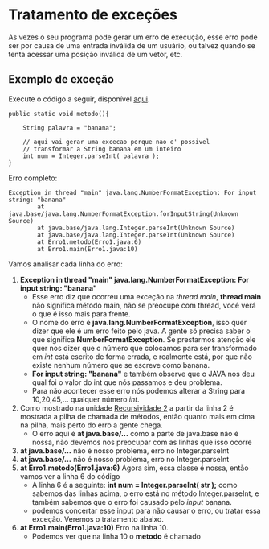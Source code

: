 # Tratamento de exceções

As vezes o seu programa pode gerar um erro de execução, esse erro pode ser por causa de uma entrada inválida de um usuário, ou talvez quando se tenta acessar uma posição inválida de um vetor, etc.

## Exemplo de exceção

Execute o código a seguir, disponível [aqui](https://github.com/AlexandreVelloso/Introducao_JAVA/blob/master/Tratamento%20de%20excecoes/Codigo/Erro1.java).

```
public static void metodo(){

    String palavra = "banana";

    // aqui vai gerar uma excecao porque nao e' possivel
    // transformar a String banana em um inteiro
    int num = Integer.parseInt( palavra );
}
```

Erro completo:
```
Exception in thread "main" java.lang.NumberFormatException: For input string: "banana"
        at java.base/java.lang.NumberFormatException.forInputString(Unknown Source)
        at java.base/java.lang.Integer.parseInt(Unknown Source)
        at java.base/java.lang.Integer.parseInt(Unknown Source)
        at Erro1.metodo(Erro1.java:6)
        at Erro1.main(Erro1.java:10)
```

Vamos analisar cada linha do erro:
1) **Exception in thread "main" java.lang.NumberFormatException: For input string: "banana"**
    * Esse erro diz que ocorreu uma exceção na *thread main*, **thread main** não significa método main, não se preocupe com thread, você verá o que é isso mais para frente.
    * O nome do erro é **java.lang.NumberFormatException**, isso quer dizer que ele é um erro feito pelo java. A gente só precisa saber o que significa **NumberFormatException**. Se prestarmos atenção ele quer nos dizer que o número que colocamos para ser transformado em *int* está escrito de forma errada, e realmente está, por que não existe nenhum número que se escreve como banana.
    * **For input string: "banana"** e também observe que o JAVA nos deu qual foi o valor do int que nós passamos e deu problema.
    * Para não acontecer esse erro nós podemos alterar a String para 10,20,45,... qualquer número *int*.
2) Como mostrado na unidade [Recursividade 2](https://github.com/AlexandreVelloso/Introducao_JAVA/tree/master/Recursividade2) a partir da linha 2 é mostrada a pilha de chamada de métodos, então quanto mais em cima na pilha, mais perto do erro a gente chega.
    * O erro aqui é **at java.base/...** como a parte de java.base não é nossa, não devemos nos preocupar com as linhas que isso ocorre
3) **at java.base/...** não é nosso problema, erro no Integer.parseInt
4) **at java.base/...** não é nosso problema, erro no Integer.parseInt
5) **at Erro1.metodo(Erro1.java:6)** Agora sim, essa classe é nossa, então vamos ver a linha 6 do código
    * A linha 6 é a seguinte: **int num = Integer.parseInt( str );** como sabemos das linhas acima, o erro está no método Integer.parseInt, e também sabemos que o erro foi causado pelo *input* banana.
    * podemos concertar esse input para não causar o erro, ou tratar essa exceção. Veremos o tratamento abaixo.
6) **at Erro1.main(Erro1.java:10)** Erro na linha 10.
    * Podemos ver que na linha 10 o **metodo** é chamado